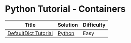 # Python Tutorial - Containers

| Title | Solution | Difficulty |
| ----- | -------- | ---------- |
| [DefaultDict Tutorial](https://www.hackerrank.com/challenges/defaultdict-tutorial) | [Python](./DefaultDict%20Tutorial/main.py) | Easy |
